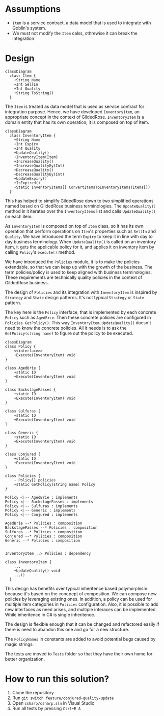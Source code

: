 ﻿# Assumptions

* `Item` is a service contract, a data model that is used to integrate with Goblin's system.
* We must not modify the `Item` calss, othrewise it can break the integration

# Design
```mermaid
classDiagram
  class Item {
	+String Name
    +Int SellIn
	+Int Quality
	+String ToString()
  }
```
The `Item` is treated as data model that is used as service contract for integration purpose. 
Hence, we have developed `InventoryItem`, an appropriate concept in the context of GildedRose.
`InventoryItem` is a domain entity that has its own operation, it is composed on top of Item.

```mermaid
classDiagram
  class InventoryItem {
	+String Name
    +Int Expiry
	+Int Quality
	+UpdateQuality()
	+InventoryItem(Item)
	+IncreaseQuality()
	+IncreaseQualityBy(Int)
	+DecreaseQuality()
	+DecreaseQualityBy(Int)
	+UpdateExpiry()
	+IsExpired()
	+Static InventoryItems[] ConvertItemsToInventoryItems(Items[])
  }
```
This has helped to simplify GildedRose down to two simplified operations named based on GildedRose 
business terminologies. The `UpdateQuality()` method in it iterates over the `InventoryItems` list
and calls `UpdateQuality()` on each item.

As `InventoryItem` is composed on top of `Item` class, so it has its own operation that perform operations
on `Item`'s properties such as `SellIn` and `Quality`. We have introduced the term `Expiry` to keep it 
in line with day to day business terminology. When `UpdateQuality()` is called on an inventory item, 
it gets the applicable policy for it, and applies it on inventory item by calling `Policy`'s 
`execute()` method.

We have introduced the `Policies` module, it is to make the policies extendable, so that we can
keep up with the growth of the business. The term policies/policy is used to keep aligned with 
business terminologies. These requirements are technically quality policies in the context of 
GildedRose business.

The design of `Policies` and its integration with `InventoryItem` is inspired by `Strategy` and `State` 
design patterns. It's not typical `Strategy` or `State` pattern.

The key here is the `Policy` interface, that is implemented by each concrete `Policy` such as `AgedBrie`.
Then these concrete policies are configured in `Policies.GetPolicy()`. 
This way `InventoryItem.UpdateQuality()` doesn't need to know the concrete policies. 
All it needs is to ask the `GetPolicy(string name)` to figure out the policy to be executed.

```mermaid
classDiagram
class Policy {
	<<interface>>
	+Execute(InventoryItem) void
}

class AgedBrie {
	+static ID
	+Execute(InventoryItem) void
}

class BackstagePasses {
	+static ID
	+Execute(InventoryItem) void
}

class Sulfuras {
	+static ID
	+Execute(InventoryItem) void
}

class Generic {
	+static ID
	+Execute(InventoryItem) void
}

class Conjured {
	+static ID
	+Execute(InventoryItem) void
}

class Policies {
    - Policy[] policies
	+static GetPolicy(string name) Policy
}

Policy <|-- AgedBrie : implements
Policy <|-- BackstagePasses : implements
Policy <|-- Sulfuras : implements
Policy <|-- Generic : implements
Policy <|-- Conjured : implements

AgedBrie --* Policies : composition
BackstagePasses --* Policies : composition
Sulfuras --* Policies : composition
Conjured --* Policies : composition
Generic --* Policies : composition


InventoryItem ..> Policies : dependency

class InventoryItem {
    ...
	+UpdateQuality() void
	...()
  }
```

This design has benefits over typical inheritence based polymorphism because it's based on the 
concpept of composition. We can compose new policies by leveraging existing ones. In addition, 
a policy can be used for multiple item categories in `Policies` configuration. Also, it is 
possible to add new interfaces as need arises, and multiple interaces can be implemented. While
inheritence in C# is single inheritence.

The design is flexible enough that it can be changed and refactored easily if there is need to 
abandon this one and go for a new structure.

The `PolicyNames` in constants are added to avoid potential bugs caused by magic strings.

The tests are moved to `Tests` folder so that they have their own home for better organization.

# How to run this solution?

1. Clone the repository
2. Run `git switch feature/conjured-quality-update`
3. Open `csharp/csharp.sln` in Visual Studio
4. Run all tests by pressing `Ctrl+R A`